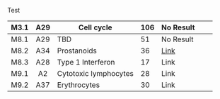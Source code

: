 Test


| M3.1 | A29 | Cell cycle            | 106 | No Result |   |   |
|------|:---:|-----------------------|-----|-----------|---|---|
| M8.1 | A29 | TBD                   | 51  | No Result |   |   |
| M8.2 | A34 | Prostanoids           | 36  | [Link](https://github.com/Motoufiq/DC_Gen3_Module_Analysis/tree/main/RcisTarget_Output_v1/M10.1%20)      |   |   |
| M8.3 | A28 | Type 1 Interferon     | 17  | Link      |   |   |
| M9.1 |  A2 | Cytotoxic lymphocytes | 28  | Link      |   |   |
| M9.2 | A37 | Erythrocytes          | 30  | Link      |   |   |
